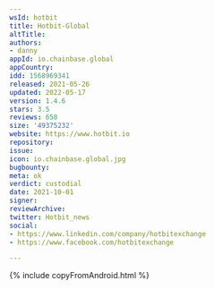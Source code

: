 ```yaml
---
wsId: hotbit
title: Hotbit-Global
altTitle: 
authors:
- danny
appId: io.chainbase.global
appCountry: 
idd: 1568969341
released: 2021-05-26
updated: 2022-05-17
version: 1.4.6
stars: 3.5
reviews: 658
size: '49375232'
website: https://www.hotbit.io
repository: 
issue: 
icon: io.chainbase.global.jpg
bugbounty: 
meta: ok
verdict: custodial
date: 2021-10-01
signer: 
reviewArchive: 
twitter: Hotbit_news
social:
- https://www.linkedin.com/company/hotbitexchange
- https://www.facebook.com/hotbitexchange

---
```


{% include copyFromAndroid.html %}
